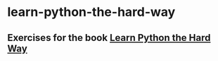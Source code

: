 # learn-python-the-hard-way
## Exercises for the book <a href="https://learnpythonthehardway.org/">Learn Python the Hard Way</a>
